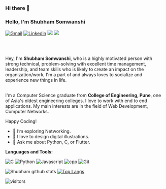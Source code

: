 ### Hi there 👋

<!--
**shu3102/shu3102** is a ✨ _special_ ✨ repository because its `README.md` (this file) appears on your GitHub profile.

Here are some ideas to get you started:

- 🔭 I’m currently working on ...
- 🌱 I’m currently learning ...
- 👯 I’m looking to collaborate on ...
- 🤔 I’m looking for help with ...
- 💬 Ask me about ...
- 📫 How to reach me: ...
- 😄 Pronouns: ...
- ⚡ Fun fact: ...
-->


### Hello, I'm Shubham Somwanshi

[![Gmail](https://img.shields.io/badge/Gmail-BB001B?style=for-the-badge&logo=gmail&logoColor=white)](mailto:shubhams3102@gmail.com)
[![Linkedin](https://img.shields.io/badge/LinkedIn-0e76a8?style=for-the-badge&logo=linkedin&logoColor=white)](https://www.linkedin.com/in/shubham-somwanshi-66b07a1b6/)
[![](https://img.shields.io/badge/Twitter-1DA1F2?style=for-the-badge&logo=twitter&logoColor=white)](https://twitter.com/ShubhamSomwan16)
[![](https://img.shields.io/badge/Instagram-E4405F?style=for-the-badge&logo=instagram&logoColor=white)](https://www.instagram.com/__shubh__s_/)


<br />
<br />

Hey, I'm **Shubham Somwanshi**, who is a highly motivated person with strong technical, problem-solving with excellent time management, leadership, and team skills who is likely to create an impact on the organization/work, I'm a part of and always loves to socialize and experience new things in life. 


<br />
I'm a Computer Science graduate from <b>College of Engineering, Pune</b>, one of Asia's oldest engineering colleges. I love to work with end to end applications. My main interests are in the field of Web Development, Computer Networks.  


Happy Coding!

- 🌱 I’m exploring Networking.
- 🔭 I love to design digital illustrations. 
- 💬 Ask me about Python, C, or Flutter.


**Languages and Tools:**  
<p>
  <img alt="C" src="https://img.shields.io/badge/C-00599C?style=for-the-badge&logo=c&logoColor=white"/>
<img alt="Python" src="https://img.shields.io/badge/Python-3776AB?style=for-the-badge&logo=python&logoColor=white"/>
  <img alt="Javascript" src="https://img.shields.io/badge/JavaScript-F7DF1E?style=for-the-badge&logo=javascript&logoColor=black"/>
  <img alt = "cpp" src="https://img.shields.io/badge/C++-cyan?style=for-the-badge&logo=c%2B%2B&logoColor=white">
  <img alt = "Git" src="https://img.shields.io/badge/git-black?style=for-the-badge&logo=git&logoColor=white">
</p>



![Shubham github stats](https://github-readme-stats.vercel.app/api?username=shu3102&show_icons=true&theme=radical) [![Top Langs](https://github-readme-stats.vercel.app/api/top-langs/?username=shu3102&&hide=scss,prolog&&langs_count=8&layout=compact&show_icons=true&theme=radical)](https://github.com/shu3102/github-readme-stats)



![visitors](https://visitor-badge.laobi.icu/badge?page_id=shu3102.shu3102)
 
